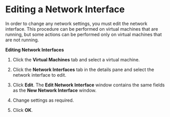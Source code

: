 # Editing a Network Interface

In order to change any network settings, you must edit the network interface. This procedure can be performed on virtual machines that are running, but some actions can be performed only on virtual machines that are not running.

**Editing Network Interfaces**

1. Click the **Virtual Machines** tab and select a virtual machine.

2. Click the **Network Interfaces** tab in the details pane and select the network interface to edit.

3. Click **Edit**. The **Edit Network Interface** window contains the same fields as the **New Network Interface** window.

4. Change settings as required.

5. Click **OK**.
